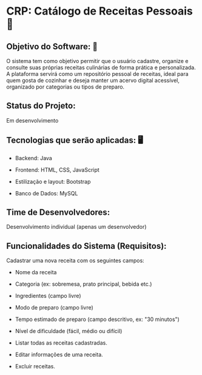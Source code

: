 # CRP: Catálogo de Receitas Pessoais 🥞

## Objetivo do Software: 📝

O sistema tem como objetivo permitir que o usuário cadastre, organize e consulte suas próprias receitas culinárias de forma prática e personalizada. A plataforma servirá como um repositório pessoal de receitas, ideal para quem gosta de cozinhar e deseja manter um acervo digital acessível, organizado por categorias ou tipos de preparo.

## Status do Projeto:

Em desenvolvimento

## Tecnologias que serão aplicadas: 🖥️

- Backend: Java

- Frontend: HTML, CSS, JavaScript

- Estilização e layout: Bootstrap

- Banco de Dados: MySQL

## Time de Desenvolvedores:
Desenvolvimento individual (apenas um desenvolvedor)

## Funcionalidades do Sistema (Requisitos):

Cadastrar uma nova receita com os seguintes campos:

- Nome da receita

- Categoria (ex: sobremesa, prato principal, bebida etc.)

- Ingredientes (campo livre)

- Modo de preparo (campo livre)

- Tempo estimado de preparo (campo descritivo, ex: "30 minutos")

- Nível de dificuldade (fácil, médio ou difícil)

- Listar todas as receitas cadastradas.

- Editar informações de uma receita.

- Excluir receitas.
